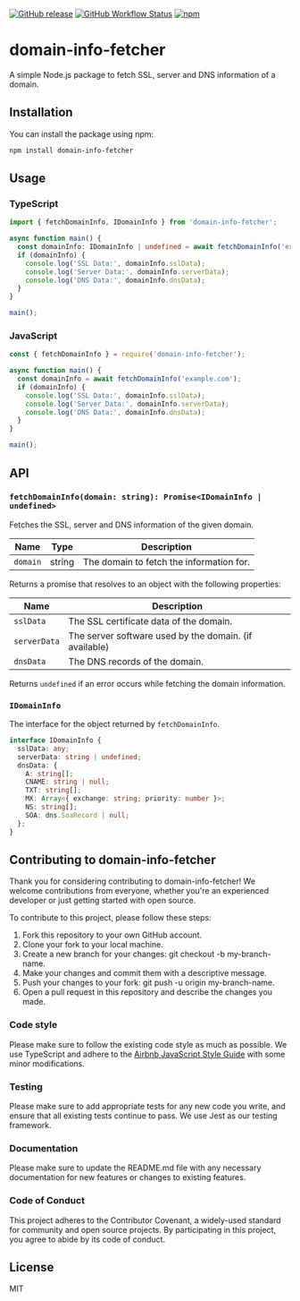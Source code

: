 [![GitHub release](https://img.shields.io/github/release/marcelbaklouti/domain-info-fetcher.svg)](https://github.com/marcelbaklouti/domain-info-fetcher/releases/latest)
[![GitHub Workflow Status](https://img.shields.io/github/workflow/status/marcelbaklouti/domain-info-fetcher/Release)](https://github.com/marcelbaklouti/domain-info-fetcher/actions/workflows/release.yml)
[![npm](https://img.shields.io/npm/v/domain-info-fetcher.svg)](https://www.npmjs.com/package/domain-info-fetcher)

# domain-info-fetcher

A simple Node.js package to fetch SSL, server and DNS information of a domain.

## Installation

You can install the package using npm:

```bash
npm install domain-info-fetcher
```

## Usage

### TypeScript

```typescript
import { fetchDomainInfo, IDomainInfo } from 'domain-info-fetcher';

async function main() {
  const domainInfo: IDomainInfo | undefined = await fetchDomainInfo('example.com');
  if (domainInfo) {
    console.log('SSL Data:', domainInfo.sslData);
    console.log('Server Data:', domainInfo.serverData);
    console.log('DNS Data:', domainInfo.dnsData);
  }
}

main();
```

### JavaScript

```javascript
const { fetchDomainInfo } = require('domain-info-fetcher');

async function main() {
  const domainInfo = await fetchDomainInfo('example.com');
  if (domainInfo) {
    console.log('SSL Data:', domainInfo.sslData);
    console.log('Server Data:', domainInfo.serverData);
    console.log('DNS Data:', domainInfo.dnsData);
  }
}

main();
```

## API

### `fetchDomainInfo(domain: string): Promise<IDomainInfo | undefined>`

Fetches the SSL, server and DNS information of the given domain.

| Name | Type | Description |
| --- | --- | --- |
| `domain` | string | The domain to fetch the information for. |

Returns a promise that resolves to an object with the following properties:

| Name | Description |
| --- | --- |
| `sslData` | The SSL certificate data of the domain. |
| `serverData` | The server software used by the domain. (if available) |
| `dnsData` | The DNS records of the domain. |

Returns `undefined` if an error occurs while fetching the domain information.

### `IDomainInfo`

The interface for the object returned by `fetchDomainInfo`.

```typescript
interface IDomainInfo {
  sslData: any;
  serverData: string | undefined;
  dnsData: {
    A: string[];
    CNAME: string | null;
    TXT: string[];
    MX: Array<{ exchange: string; priority: number }>;
    NS: string[];
    SOA: dns.SoaRecord | null;
  };
}
```

## Contributing to domain-info-fetcher

Thank you for considering contributing to domain-info-fetcher! We welcome contributions from everyone, whether you're an experienced developer or just getting started with open source.

To contribute to this project, please follow these steps:

1. Fork this repository to your own GitHub account.
2. Clone your fork to your local machine.
3. Create a new branch for your changes: git checkout -b my-branch-name.
4. Make your changes and commit them with a descriptive message.
5. Push your changes to your fork: git push -u origin my-branch-name.
6. Open a pull request in this repository and describe the changes you made.

### Code style

Please make sure to follow the existing code style as much as possible. We use TypeScript and adhere to the [Airbnb JavaScript Style Guide](https://github.com/airbnb/javascript#readme) with some minor modifications.

### Testing

Please make sure to add appropriate tests for any new code you write, and ensure that all existing tests continue to pass. We use Jest as our testing framework.

### Documentation

Please make sure to update the README.md file with any necessary documentation for new features or changes to existing features.

### Code of Conduct

This project adheres to the Contributor Covenant, a widely-used standard for community and open source projects. By participating in this project, you agree to abide by its code of conduct.

## License

MIT
